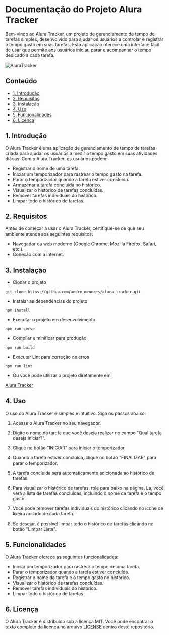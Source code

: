 # Documentação do Projeto Alura Tracker

Bem-vindo ao Alura Tracker, um projeto de gerenciamento de tempo de tarefas simples, desenvolvido para ajudar os usuários a controlar e registrar o tempo gasto em suas tarefas. Esta aplicação oferece uma interface fácil de usar que permite aos usuários iniciar, parar e acompanhar o tempo dedicado a cada tarefa.

![AluraTracker](https://github.com/andre-menezes/alura-tracker/assets/69818988/0e2d727b-2255-4146-bb1c-ec05e3df3fe0)


## Conteúdo

- [1. Introdução](#1-introdução)
- [2. Requisitos](#2-requisitos)
- [3. Instalação](#3-instalação)
- [4. Uso](#4-uso)
- [5. Funcionalidades](#5-funcionalidades)
- [6. Licença](#6-licença)

## 1. Introdução

O Alura Tracker é uma aplicação de gerenciamento de tempo de tarefas criada para ajudar os usuários a medir o tempo gasto em suas atividades diárias. Com o Alura Tracker, os usuários podem:

- Registrar o nome de uma tarefa.
- Iniciar um temporizador para rastrear o tempo gasto na tarefa.
- Parar o temporizador quando a tarefa estiver concluída.
- Armazenar a tarefa concluída no histórico.
- Visualizar o histórico de tarefas concluídas.
- Remover tarefas individuais do histórico.
- Limpar todo o histórico de tarefas.

## 2. Requisitos

Antes de começar a usar o Alura Tracker, certifique-se de que seu ambiente atenda aos seguintes requisitos:

- Navegador da web moderno (Google Chrome, Mozilla Firefox, Safari, etc.).
- Conexão com a internet.

## 3. Instalação

- Clonar o projeto

```
git clone https://github.com/andre-menezes/alura-tracker.git
```

- Instalar as dependências do projeto

```
npm install
```

- Executar o projeto em desenvolvimento

```
npm run serve
```

- Compilar e minificar para produção

```
npm run build
```

- Executar Lint para correção de erros

```
npm run lint
```

- Ou você pode utilizar o projeto diretamente em:

[Alura Tracker](https://amcodetech-alura-tracker.vercel.app/)

## 4. Uso

O uso do Alura Tracker é simples e intuitivo. Siga os passos abaixo:

1. Acesse o Alura Tracker no seu navegador.

2. Digite o nome da tarefa que você deseja realizar no campo "Qual tarefa deseja iniciar?".

3. Clique no botão "INICIAR" para iniciar o temporizador.

4. Quando a tarefa estiver concluída, clique no botão "FINALIZAR" para parar o temporizador.

5. A tarefa concluída será automaticamente adicionada ao histórico de tarefas.

6. Para visualizar o histórico de tarefas, role para baixo na página. Lá, você verá a lista de tarefas concluídas, incluindo o nome da tarefa e o tempo gasto.

7. Você pode remover tarefas individuais do histórico clicando no ícone de lixeira ao lado de cada tarefa.

8. Se desejar, é possível limpar todo o histórico de tarefas clicando no botão "Limpar Lista".

## 5. Funcionalidades

O Alura Tracker oferece as seguintes funcionalidades:

- Iniciar um temporizador para rastrear o tempo de uma tarefa.
- Parar o temporizador quando a tarefa estiver concluída.
- Registrar o nome da tarefa e o tempo gasto no histórico.
- Visualizar o histórico de tarefas concluídas.
- Remover tarefas individuais do histórico.
- Limpar todo o histórico de tarefas.

## 6. Licença

O Alura Tracker é distribuído sob a licença MIT. Você pode encontrar o texto completo da licença no arquivo [LICENSE](link-para-a-licença](https://github.com/andre-menezes/alura-tracker/blob/main/LICENSE)https://github.com/andre-menezes/alura-tracker/blob/main/LICENSE) dentro deste repositório.
